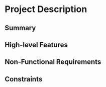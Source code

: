 # Project Description

## Summary



## High-level Features



## Non-Functional Requirements



## Constraints

